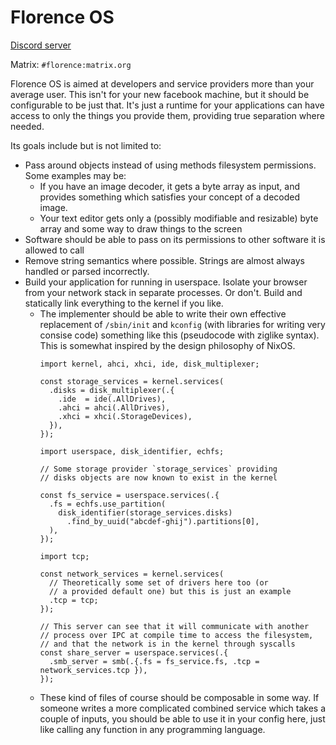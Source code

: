 # Florence OS

[Discord server](https://discord.gg/uaXtZVku2E)

Matrix: `#florence:matrix.org`

Florence OS is aimed at developers and service providers more than your average user. This isn't for your new facebook machine, but it should be configurable to be just that.
It's just a runtime for your applications can have access to only the things you provide them, providing true separation where needed.

Its goals include but is not limited to:
* Pass around objects instead of using methods filesystem permissions. Some examples may be:
  * If you have an image decoder, it gets a byte array as input, and provides something which satisfies your concept of a decoded image.
  * Your text editor gets only a (possibly modifiable and resizable) byte array and some way to draw things to the screen
* Software should be able to pass on its permissions to other software it is allowed to call
* Remove string semantics where possible. Strings are almost always handled or parsed incorrectly.
* Build your application for running in userspace. Isolate your browser from your network stack in separate processes. Or don't. Build and statically link everything to the kernel if you like.
  * The implementer should be able to write their own effective replacement of `/sbin/init` and `kconfig` (with libraries for writing very consise code) something like this (pseudocode with ziglike syntax). This is somewhat inspired by the design philosophy of NixOS.
    ```
    import kernel, ahci, xhci, ide, disk_multiplexer;

    const storage_services = kernel.services(
      .disks = disk_multiplexer(.{
        .ide  = ide(.AllDrives),
        .ahci = ahci(.AllDrives),
        .xhci = xhci(.StorageDevices),
      }),
    });

    import userspace, disk_identifier, echfs;

    // Some storage provider `storage_services` providing
    // disks objects are now known to exist in the kernel

    const fs_service = userspace.services(.{
      .fs = echfs.use_partition(
        disk_identifier(storage_services.disks)
          .find_by_uuid("abcdef-ghij").partitions[0],
      ),
    });

    import tcp;

    const network_services = kernel.services(
      // Theoretically some set of drivers here too (or
      // a provided default one) but this is just an example
      .tcp = tcp;
    });

    // This server can see that it will communicate with another
    // process over IPC at compile time to access the filesystem,
    // and that the network is in the kernel through syscalls
    const share_server = userspace.services(.{
      .smb_server = smb(.{.fs = fs_service.fs, .tcp = network_services.tcp }),
    });
    ```
  * These kind of files of course should be composable in some way. If someone writes a more complicated combined service which takes a couple of inputs, you should be able to use it in your config here, just like calling any function in any programming language.
